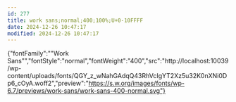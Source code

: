 ```yaml
---
id: 277
title: work sans;normal;400;100%;U+0-10FFFF
date: 2024-12-26 10:47:17
modified: 2024-12-26 10:47:17
---
```



{"fontFamily":"\"Work Sans\"","fontStyle":"normal","fontWeight":"400","src":"http://localhost:10039/wp-content/uploads/fonts/QGY_z_wNahGAdqQ43RhVcIgYT2Xz5u32K0nXNi0Dp6_cOyA.woff2","preview":"https://s.w.org/images/fonts/wp-6.7/previews/work-sans/work-sans-400-normal.svg"}